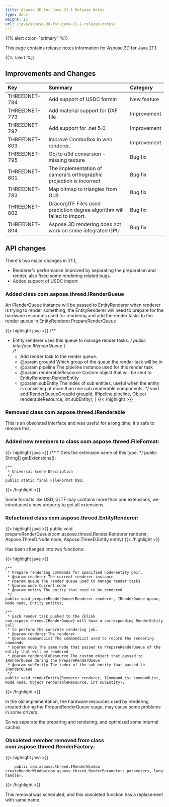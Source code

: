 ```yaml
---
title: Aspose.3D for Java 21.1 Release Notes
type: docs
weight: 12
url: /java/aspose-3d-for-java-21-1-release-notes/
---
```


{{% alert color="primary" %}}

This page contains release notes information for Aspose.3D for Java 21.1.

{{% /alert %}}
## **Improvements and Changes**

|**Key**|**Summary**|**Category**|
| :- | :- | :- |
| THREEDNET-784 | Add support of USDC format | New feature|
| THREEDNET-773 | Add material support for DXF file | Improvement |
| THREEDNET-797 | Add support for .net 5.0 | Improvement |
| THREEDNET-803 | Improve ComboBox in web renderer. | Improvement |
| THREEDNET-795 | Obj to u3d conversion - missing texture | Bug fix |
| THREEDNET-801 | The implementation of camera's orthographic projection is incorrect | Bug fix |
| THREEDNET-783 | Map bitmap to triangles from GLB. | Bug fix |
| THREEDNET-802 | Draco/glTF Files used prediction degree algorithm will failed to import. | Bug fix |
| THREEDNET-804 | Aspose.3D rendering does not work on some integrated GPU | Bug fix |



## API changes ##

There's two major changes in 21.1,

* Renderer's performance improved by separating the preparation and render, also fixed some rendering related bugs.
* Added support of USDC import

### Added class com.aspose.threed.IRenderQueue

An IRenderQueue instance will be passed to EntityRenderer when renderer is trying to render something, the EntityRenderer will need to prepare for the hardware resources used for rendering and add the render tasks to the render queue in EntityRenderer.PrepareRenderQueue


{{< highlight java >}}
/**
 * Entity renderer uses this queue to manage render tasks.
 */
public interface IRenderQueue
{    
    /**
     * Add render task to the render queue.
     * @param groupId Which group of the queue the render task will be in
     * @param pipeline The pipeline instance used for this render task
     * @param renderableResource Custom object that will be sent to EntityRenderer.RenderEntity
     * @param subEntity The index of sub entities, useful when the entity is consisting of more than one sub renderable components.
     */
    void add(RenderQueueGroupId groupId, IPipeline pipeline, Object renderableResource, int subEntity);
}
{{< /highlight >}}



### Removed class com.aspose.threed.IRenderable

This is an obsoleted interface and was useful for a long time, it's safe to remove this.


### Added new members to class com.aspose.threed.FileFormat:

{{< highlight java >}}
    /**
     * Gets the extension name of this type.
     */
    public String[] getExtensions();

    /**
     * Universal Scene Description
     */
    public static final FileFormat USD;

{{< /highlight >}}

Some formats like USD, GLTF may contains more than one extensions, we introduced a new property to get all extensions.


### Refactored class com.aspose.threed.EntityRenderer:

{{< highlight java >}}
        public void prepareRenderQueue(com.aspose.threed.Render.Renderer renderer, Aspose.ThreeD.Node node, Aspose.ThreeD.Entity entity)
{{< /highlight >}}

Has been changed into two functions:

{{< highlight java >}}

    /**
     * Prepare rendering commands for specified node/entity pair.
     * @param renderer The current renderer instance
     * @param queue The render queue used to manage render tasks
     * @param node Current node
     * @param entity The entity that need to be rendered
     */
    public void prepareRenderQueue(Renderer renderer, IRenderQueue queue, Node node, Entity entity);
    
    /**
     * Each render task pushed to the {@link com.aspose.threed.IRenderQueue} will have a corresponding RenderEntity call
     * to perform the concrete rendering job.
     * @param renderer The renderer
     * @param commandList The commandList used to record the rendering commands
     * @param node The same node that passed to PrepareRenderQueue of the entity that will be rendered
     * @param renderableResource The custom object that passed to IRenderQueue during the PrepareRenderQueue
     * @param subEntity The index of the sub entity that passed to IRenderQueue
     */
    public void renderEntity(Renderer renderer, ICommandList commandList, Node node, Object renderableResource, int subEntity);
{{< /highlight >}}

In the old implementation, the hardware resources used by rendering created during the PrepareRenderQueue stage, may cause some problems in some drivers.

So we separate the preparing and rendering, and optimized some internal caches.


### Obsoleted member removed from class com.aspose.threed.RenderFactory:


{{< highlight java >}}

        public com.aspose.threed.IRenderWindow createRenderWindow(com.aspose.threed.RenderParameters parameters, long handle);

{{< /highlight >}}

This removal was scheduled, and this obsoleted function has a replacement with same name.

